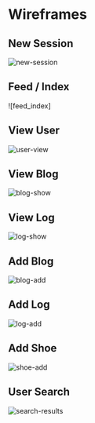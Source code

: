 # Wireframes

## New Session
![new-session]

## Feed / Index
![feed_index]

## View User
![user-view]

## View Blog
![blog-show]

## View Log
![log-show]

## Add Blog
![blog-add]

## Add Log
![log-add]

## Add Shoe
![shoe-add]

## User Search
![search-results]

[new-session]: ./wireframes/new_session.png
[feed-index]: ./wireframes/feed_index.png
[user-view]: ./wireframes/user_view.png
[blog-show]: ./wireframes/view_blog.png
[log-show]: ./wireframes/view_log.png
[blog-add]: ./wireframes/add_blog.png
[log-add]: ./wireframes/add_log.png
[shoe-add]: ./wireframes/add_shoe.png
[search-results]: ./wireframes/user_search.png
